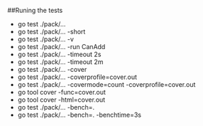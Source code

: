 ##Runing the tests
- go test ./pack/...
- go test ./pack/... -short
- go test ./pack/... -v
- go test ./pack/... -run CanAdd
- go test ./pack/... -timeout 2s
- go test ./pack/... -timeout 2m
- go test ./pack/... -cover
- go test ./pack/... -coverprofile=cover.out
- go test ./pack/... -covermode=count -coverprofile=cover.out
- go tool cover -func=cover.out
- go tool cover -html=cover.out
- go test ./pack/... -bench=.
- go test ./pack/... -bench=. -benchtime=3s